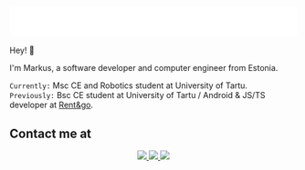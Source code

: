 <p align="center"> <img src="banner.svg"> </p>
Hey! 👋

I'm Markus, a software developer and computer engineer from Estonia.

<code>Currently:</code> Msc CE and Robotics student at University of Tartu.<br/>
<code>Previously:</code> Bsc CE student at University of Tartu / Android & JS/TS developer at [Rent&go](https://www.rentandgo.ee).

## Contact me at
<p align="center">
  <a href="https://www.linkedin.com/in/markus-erik-s%C3%BCgis-6a326521b/"><img src="https://img.shields.io/badge/LinkedIn-0077B5?style=for-the-badge&logo=linkedin&logoColor=white"/> </a>
  <a href="https://discordapp.com/users/274231781035606016"><img src="https://img.shields.io/badge/Discord-5865F2?style=for-the-badge&logo=discord&logoColor=white"/> </a>
  <a href="mailto:markus.sugis@gmail.com"><img src="https://img.shields.io/badge/Gmail-D14836?style=for-the-badge&logo=gmail&logoColor=white"/> </a>
</p>
